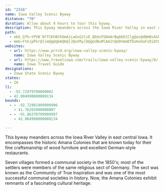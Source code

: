 ```yaml
---
id: "2316"
name: Iowa Valley Scenic Byway
distance: "70"
duration: Allow about 4 hours to tour this byway.
description: This byway meanders across the Iowa River Valley in east central Iowa. It encompasses the historic Amana Colonies, known today for its communal society and fine craftsmanship.
path:
  - ebk_Gfh~tPVB`N?fCKhBYhDmA|LwGxG}CvE_BbUsFbDmArBqAbD{Clg@as@dBmBvAShW?DuPHkFHs@nBuGhKaj@ZcAdKwThBgBvEmDtAqBh@cBReCm@}RE{IHkFZsC\uAlHmUt@gD`CkVTkBZeBvTij@fDyMt@mE^uD^ww@Rmx@cAk_AHkbCUmEi@sDq@{CqAsD_BaDkJ{LgE}FyAaC{@oEuBaNQkBoAoWeDkQMeC?aj@Gy]O}YCw]xuAA|p@zA~KQdmAwCi@m[I_OTsl@Bon@HkBFs@l@eB^g@vAkAtA[zFKdBq@h@g@j@sA`@_Cy@}q@DkHr@kSE_^QgVLgC~[wyAz@wATQhAm@v@MpT?pAa@t@i@h@m@x@sBTuBH}a@HaDHm@|@yBdAkAt@]h@MhUMh_@Cfl@s@rBs@pAkAlAcCvD{LdAsBrAeAxAe@x@KzZPhNGdAe@zAsAbAsCReCY{vADm]AgrAKyp@FoAXqAx@kBxBiAtGEZEbAc@t@o@dAkCL_AHwt@IwZNe}@I}PLwCdBsMXgCRaDhAe_@?{DOeA]sAcAyAuAgA{OeGuEmBuDqBeJ{GcBmCe@gBWkB?eY\wz@Eq@o@eCyAiA}@OoJ_@}IDsfAvBcLS{k@E?cu@B}_AJqAx@uGlAoIJ}CKuOOa{@NeCVmBl@qBbCgEbd@}p@xAeD~c@uwAb@sCNgBD_BYivA}@_xBGqDa@eC`BqAxk@ma@vCmCfAkBf@{Aj@eCt@_KJ{CHaDKyg@vIKzY?jWSzUA`o@c@j]DdO[xGCnz@v@fNl@rs@XzBy@f@YnA_Ax@gAlAeCdAaFCmHk@ir@Msr@FgCh@aFtAgH|@sCxAkDrG}L|AeDlGeT|FuQxMkZfHmOxCaHhAaDnAsEdAaFrKsi@`@wCpFol@l@iE`@_BnAkCl@y@xt@ky@fd@_h@~B{Cp@qApBeFrWqs@r@_CXaDvH_cB`@_Gr@gFnTmpAfBuHp\moA|@sGJuBBmFJ_jAHgmBEyoCNe~@Nwz@
  - mmb~Ftk|pPkr@]im@g@qbA@b@}J@uVRy[b@gGdBuMlAmIt@eDhAmDfDoHxDaFzDiDtOuKdBgB~@_BlAsCr@sCh@{DJeDUeMi@gLoBem@M{GN_Gd@cE^mBjVq_Ax@sETkCJgIa@k_B?oRHuCZ_D`AkFjO{h@~@uFbAiTTyH\cFp@gSx@gORuHd@{DRy@Vy@fB_Dm@qCKuABkCtKsaAd@gGfGshAh@sE~@gEx@eCjJoTn@oBjAgFf@cEZ{G~A{f@v@gPXsCf@gDhHy_@nBsLr@uGZgEfCke@C{@Sy@]q@c@e@en@ii@eBqCcAoB_@cAs@mCi@yDUiFd@sr@NaEh@gFx@aEr@kBbD{FrEdAlCXxCDd]NlGO`Ck@jAe@hBeAnCaCd\m`@|DkExE{CbOaIfCeArE}@nQ{@nGe@bFDtAR~Ad@fDjBj_@l\rDjExCtGr@tCbF|W|AvEzB`EjBpCb@`Az@lDHxCCz@e@fDaLha@y@tE{BtOoD|X{Hlk@iDrc@oA`Q]vIa@z|@]lKwJzoBmPdiC[nJgD|zA[rGwEdVuLjc@y@jDyB|JgJxe@o@xE}AhNgKrcAs@pF_@rAyA~CaCtC_EfEiBbCcAnBu@pCOz@}@fJ_F~j@m@|oAUfw@?xZMli@gQFo[I
websites:
  - url: https://www.prrcd.org/iowa-valley-scenic-byway/
    name: Iowa Valley Scenic Byway
  - url: https://www.traveliowa.com/trails/iowa-valley-scenic-byway/8/
    name: Iowa Travel Guide
designations:
  - Iowa State Scenic Byway
states:
  - IA
ll:
  - -92.72979700000002
  - 42.004990000000134
bounds:
  - - -92.72981999999996
    - 41.76203900000007
  - - -91.86370799999997
    - 42.004990000000134

---
```


This byway meanders across the Iowa River Valley in east central Iowa. It encompasses the historic Amana Colonies that are known today for their fine craftsmanship of wood furniture and excellent German-style restaurants. 

 Seven villages formed a communal society in the 1850's; most of the settlers were members of the same religious sect of Germany.  The sect was known as the Community of True Inspiration and was one of the most successful communal societies in history.  Now, the Amana Colonies exhibit remnants of a fascinating cultural heritage. 
